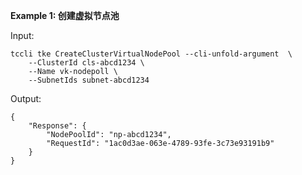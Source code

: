 **Example 1: 创建虚拟节点池**



Input: 

```
tccli tke CreateClusterVirtualNodePool --cli-unfold-argument  \
    --ClusterId cls-abcd1234 \
    --Name vk-nodepoll \
    --SubnetIds subnet-abcd1234
```

Output: 
```
{
    "Response": {
        "NodePoolId": "np-abcd1234",
        "RequestId": "1ac0d3ae-063e-4789-93fe-3c73e93191b9"
    }
}
```

